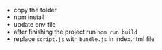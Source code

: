 - copy the folder
- npm install
- update env file
- after finishing the project run `nom run build`
- replace `script.js` with `bundle.js` in index.html file
